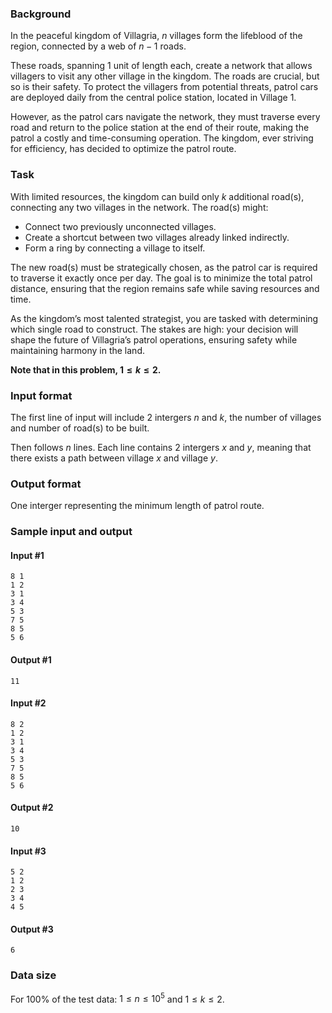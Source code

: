 ### Background

In the peaceful kingdom of Villagria, $n$ villages form the lifeblood of the region, connected by a web of $n−1$ roads.  

These roads, spanning $1$ unit of length each, create a network that allows villagers to visit any other village in the kingdom. The roads are crucial, but so is their safety. To protect the villagers from potential threats, patrol cars are deployed daily from the central police station, located in Village $1$.

However, as the patrol cars navigate the network, they must traverse every road and return to the police station at the end of their route, making the patrol a costly and time-consuming operation. The kingdom, ever striving for efficiency, has decided to optimize the patrol route.

### Task

With limited resources, the kingdom can build only $k$ additional road(s), connecting any two villages in the network. The road(s) might:

- Connect two previously unconnected villages.
- Create a shortcut between two villages already linked indirectly.
- Form a ring by connecting a village to itself.

The new road(s) must be strategically chosen, as the patrol car is required to traverse it exactly once per day. The goal is to minimize the total patrol distance, ensuring that the region remains safe while saving resources and time.

As the kingdom’s most talented strategist, you are tasked with determining which single road to construct. The stakes are high: your decision will shape the future of Villagria’s patrol operations, ensuring safety while maintaining harmony in the land.

**Note that in this problem, $1\le k \le 2$.**

### Input format

The first line of input will include $2$ intergers $n$ and $k$, the number of villages and number of road(s) to be built.

Then follows $n$ lines. Each line contains $2$ intergers $x$ and $y$, meaning that there exists a path between village $x$ and village $y$.

### Output format

One interger representing the minimum length of patrol route.

### Sample input and output

#### Input #1

```in
8 1 
1 2 
3 1 
3 4 
5 3 
7 5 
8 5 
5 6 
```

#### Output #1

```out
11
```

#### Input #2

```in
8 2 
1 2 
3 1 
3 4 
5 3 
7 5 
8 5 
5 6 
```

#### Output #2

```out
10
```

#### Input #3

```in
5 2 
1 2 
2 3 
3 4 
4 5 
```

#### Output #3

```out
6
```

### Data size

For 100\% of the test data: $1 \le n \le 10^{5}$ and $1\le k\le 2$.
